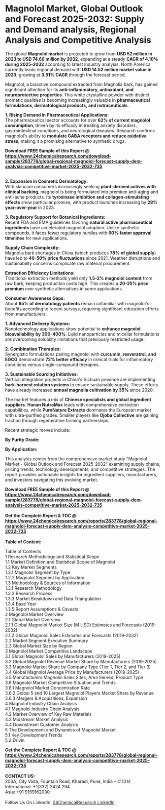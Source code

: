 <h1>Magnolol Market, Global Outlook and Forecast 2025-2032: Supply and Demand analysis, Regional Analysis and Competitive Analysis</h1><p>The global <strong>Magnolol market</strong> is projected to grow from <strong>USD 52 million in 2023 to USD 74.66 million by 2032</strong>, expanding at a steady <strong>CAGR of 4.10% during 2025-2032</strong> according to latest industry analysis. North America currently leads regional demand with <strong>USD 14.52 million market value in 2023</strong>, growing at <strong>3.51% CAGR</strong> through the forecast period.</p><p>Magnolol, a bioactive compound extracted from Magnolia bark, has gained significant attention for its <strong>anti-inflammatory, antioxidant, and neuroprotective properties</strong>. This white crystalline powder with distinct aromatic qualities is becoming increasingly valuable in <strong>pharmaceutical formulations, dermatological products, and nutraceuticals</strong>.</p><p><strong>1. Rising Demand in Pharmaceutical Applications:</strong><br>
The pharmaceutical sector accounts for over <strong>62% of current magnolol consumption</strong>, driven by its efficacy in treating anxiety disorders, gastrointestinal conditions, and neurological diseases. Research confirms magnolol's ability to <strong>modulate GABA receptors and reduce oxidative stress</strong>, making it a promising alternative to synthetic drugs.</p><div><b>Download FREE Sample of this Report @ 
            <a href="https://www.24chemicalresearch.com/download-sample/283778/global-regional-magnolol-forecast-supply-dem-analysis-competitive-market-2025-2032-735">
            https://www.24chemicalresearch.com/download-sample/283778/global-regional-magnolol-forecast-supply-dem-analysis-competitive-market-2025-2032-735</a></b></div><br><p><strong>2. Expansion in Cosmetic Dermatology:</strong><br>
With skincare consumers increasingly seeking <strong>plant-derived actives with clinical backing</strong>, magnolol is being formulated into premium anti-aging and anti-acne products. Its <strong>tyrosinase inhibition and collagen-stimulating effects</strong> show particular promise, with product launches increasing by <strong>28% year-over-year</strong> in 2023.</p><p><strong>3. Regulatory Support for Botanical Ingredients:</strong><br>
Recent FDA and EMA guidelines favoring <strong>natural active pharmaceutical ingredients</strong> have accelerated magnolol adoption. Unlike synthetic compounds, it faces fewer regulatory hurdles with <strong>60% faster approval timelines</strong> for new applications.</p><p><strong>Supply Chain Complexity:</strong><br>
    Magnolia bark shortages in China (which produces <strong>78% of global supply</strong>) have led to <strong>40-50% price fluctuations</strong> since 2021. Weather disruptions and sustainability concerns complicate raw material procurement.</p><p><strong>Extraction Efficiency Limitations:</strong><br>
    Traditional extraction methods yield only <strong>1.5-2% magnolol content</strong> from raw bark, keeping production costs high. This creates a <strong>20-25% price premium</strong> over synthetic alternatives in some applications.</p><p><strong>Consumer Awareness Gaps:</strong><br>
    About <strong>65% of dermatology patients</strong> remain unfamiliar with magnolol's benefits according to recent surveys, requiring significant education efforts from manufacturers.</p><p><strong>1. Advanced Delivery Systems:</strong><br>
Nanotechnology applications show potential to <strong>enhance magnolol bioavailability by 300-400%</strong>. Lipid nanoparticles and micellar formulations are overcoming solubility limitations that previously restricted usage.</p><p><strong>2. Combination Therapies:</strong><br>
Synergistic formulations pairing magnolol with <strong>curcumin, resveratrol, and EGCG</strong> demonstrate <strong>72% better efficacy</strong> in clinical trials for inflammatory conditions versus single-compound therapies.</p><p><strong>3. Sustainable Sourcing Initiatives:</strong><br>
Vertical integration projects in China's Sichuan province are implementing <strong>bark-harvest rotation systems</strong> to ensure sustainable supply. These efforts have already increased <strong>annual magnolia cultivation by 35%</strong> since 2020.</p><p>The market features a mix of <strong>Chinese specialists and global ingredient suppliers</strong>. <strong>Hunan NutraMax</strong> leads with comprehensive extraction capabilities, while <strong>PuroNature Extracts</strong> dominates the European market with ultra-purified grades. Smaller players like <strong>Ojoba Collective</strong> are gaining traction through regenerative farming partnerships.</p><p>Recent strategic moves include:</p><p><strong>By Purity Grade:</strong></p><p><strong>By Application:</strong></p><p>This analysis comes from the comprehensive market study "Magnolol Market - Global Outlook and Forecast 2025-2032" examining supply chains, pricing trends, technology developments, and competitive strategies. The report provides actionable insights for ingredient suppliers, manufacturers, and investors navigating this evolving market.</p><div><b>Download FREE Sample of this Report @ 
            <a href="https://www.24chemicalresearch.com/download-sample/283778/global-regional-magnolol-forecast-supply-dem-analysis-competitive-market-2025-2032-735">
            https://www.24chemicalresearch.com/download-sample/283778/global-regional-magnolol-forecast-supply-dem-analysis-competitive-market-2025-2032-735</a></b></div><br><div><b>Get the Complete Report & TOC @ 
            <a href="https://www.24chemicalresearch.com/reports/283778/global-regional-magnolol-forecast-supply-dem-analysis-competitive-market-2025-2032-735">
            https://www.24chemicalresearch.com/reports/283778/global-regional-magnolol-forecast-supply-dem-analysis-competitive-market-2025-2032-735</a></b></div><br>
            <b>Table of Content:</b><p>Table of Contents<br />
1 Research Methodology and Statistical Scope<br />
1.1 Market Definition and Statistical Scope of Magnolol<br />
1.2 Key Market Segments<br />
1.2.1 Magnolol Segment by Type<br />
1.2.2 Magnolol Segment by Application<br />
1.3 Methodology & Sources of Information<br />
1.3.1 Research Methodology<br />
1.3.2 Research Process<br />
1.3.3 Market Breakdown and Data Triangulation<br />
1.3.4 Base Year<br />
1.3.5 Report Assumptions & Caveats<br />
2 Magnolol Market Overview<br />
2.1 Global Market Overview<br />
2.1.1 Global Magnolol Market Size (M USD) Estimates and Forecasts (2019-2032)<br />
2.1.2 Global Magnolol Sales Estimates and Forecasts (2019-2032)<br />
2.2 Market Segment Executive Summary<br />
2.3 Global Market Size by Region<br />
3 Magnolol Market Competitive Landscape<br />
3.1 Global Magnolol Sales by Manufacturers (2019-2025)<br />
3.2 Global Magnolol Revenue Market Share by Manufacturers (2019-2025)<br />
3.3 Magnolol Market Share by Company Type (Tier 1, Tier 2, and Tier 3)<br />
3.4 Global Magnolol Average Price by Manufacturers (2019-2025)<br />
3.5 Manufacturers Magnolol Sales Sites, Area Served, Product Type<br />
3.6 Magnolol Market Competitive Situation and Trends<br />
3.6.1 Magnolol Market Concentration Rate<br />
3.6.2 Global 5 and 10 Largest Magnolol Players Market Share by Revenue<br />
3.6.3 Mergers & Acquisitions, Expansion<br />
4 Magnolol Industry Chain Analysis<br />
4.1 Magnolol Industry Chain Analysis<br />
4.2 Market Overview of Key Raw Materials<br />
4.3 Midstream Market Analysis<br />
4.4 Downstream Customer Analysis<br />
5 The Development and Dynamics of Magnolol Market <br />
5.1 Key Development Trends<br />
5.2 Drivin</p><div><b>Get the Complete Report & TOC @ 
            <a href="https://www.24chemicalresearch.com/reports/283778/global-regional-magnolol-forecast-supply-dem-analysis-competitive-market-2025-2032-735">
            https://www.24chemicalresearch.com/reports/283778/global-regional-magnolol-forecast-supply-dem-analysis-competitive-market-2025-2032-735</a></b></div><br><b>CONTACT US:</b><br>
            203A, City Vista, Fountain Road, Kharadi, Pune, India - 411014<br>
            International: +1(332) 2424 294<br>
            Asia: +91 9169162030 <br><br>
            Follow Us On LinkedIn: <a href="https://www.linkedin.com/company/24chemicalresearch/">24ChemicalResearch LinkedIn</a>